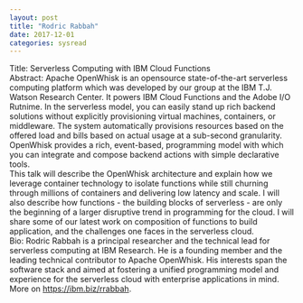 ```yaml
---
layout: post
title: "Rodric Rabbah"
date: 2017-12-01
categories: sysread
---
```


<div>Title: Serverless Computing with IBM Cloud Functions</div>
<div></div>
<div>Abstract: Apache OpenWhisk is an opensource state-of-the-art serverless computing platform which was developed by our group at the IBM T.J. Watson Research Center. It powers IBM Cloud Functions and the Adobe I/O Rutnime. In the serverless model, you can easily stand up rich backend solutions without explicitly provisioning virtual machines, containers, or middleware. The system automatically provisions resources based on the offered load and bills based on actual usage at a sub-second granularity. OpenWhisk provides a rich, event-based, programming model with which you can integrate and compose backend actions with simple declarative tools.</div>
<div></div>
<div>This talk will describe the OpenWhisk architecture and explain how we leverage container technology to isolate functions while still churning through millions of containers and delivering low latency and scale. I will also describe how functions - the building blocks of serverless - are only the beginning of a larger disruptive trend in programming for the cloud. I will share some of our latest work on composition of functions to build application, and the challenges one faces in the serverless cloud.</div>
<div></div>
<div>Bio: Rodric Rabbah is a principal researcher and the technical lead for serverless computing at IBM Research. He is a founding member and the leading technical contributor to Apache OpenWhisk. His interests span the software stack and aimed at fostering a unified programming model and experience for the serverless cloud with enterprise applications in mind. More on <a href="https://urldefense.proofpoint.com/v2/url?u=https-3A__ibm.biz_rrabbah&amp;d=DwMFaQ&amp;c=uilaK90D4TOVoH58JNXRgQ&amp;r=npQt4eecT1Z3MvOfbSKx8C3py9ziVyzQx9PMaXH43Kg&amp;m=bmYmD80hg1nTENg-CIMI8OQujQTiEv7DWZzGa4_WHlE&amp;s=BookBAyJHi4ZC2x0H5TH8rardMNB8qbguf37e22un2Q&amp;e=" target="_blank" rel="noopener">https://ibm.biz/rrabbah</a>.</div>
